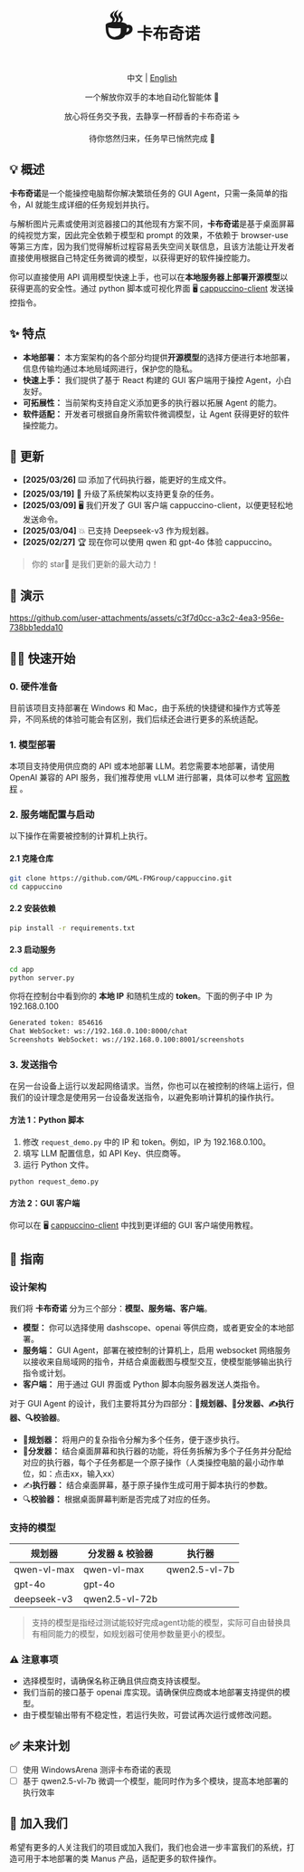 <div align="center">
<h1><span style="font-size: 60px;">☕️</span> 卡布奇诺</h1>
<p>中文 | <a href="./README.md">English</a></p>
<p>一个解放你双手的本地自动化智能体 🤖</p>
<p>放心将任务交予我，去静享一杯醇香的卡布奇诺 ☕️</p>
<p>待你悠然归来，任务早已悄然完成 🍃</p>
</div>

## 💡 概述

**卡布奇诺**是一个能操控电脑帮你解决繁琐任务的 GUI Agent，只需一条简单的指令，AI 就能生成详细的任务规划并执行。

与解析图片元素或使用浏览器接口的其他现有方案不同，**卡布奇诺**是基于桌面屏幕的纯视觉方案，因此完全依赖于模型和 prompt 的效果，不依赖于 browser-use 等第三方库，因为我们觉得解析过程容易丢失空间关联信息，且该方法能让开发者直接使用根据自己特定任务微调的模型，以获得更好的软件操控能力。

你可以直接使用 API 调用模型快速上手，也可以在**本地服务器上部署开源模型**以获得更高的安全性。通过 python 脚本或可视化界面 🖥️ [cappuccino-client](https://github.com/GML-FMGroup/cappuccino-client) 发送操控指令。

## ✨ 特点

- **本地部署：** 本方案架构的各个部分均提供**开源模型**的选择方便进行本地部署，信息传输均通过本地局域网进行，保护您的隐私。
- **快速上手：** 我们提供了基于 React 构建的 GUI 客户端用于操控 Agent，小白友好。
- **可拓展性：** 当前架构支持自定义添加更多的执行器以拓展 Agent 的能力。
- **软件适配：** 开发者可根据自身所需软件微调模型，让 Agent 获得更好的软件操控能力。

## 📰 更新

- **[2025/03/26]** ⌨️ 添加了代码执行器，能更好的生成文件。
- **[2025/03/19]** 🧠 升级了系统架构以支持更复杂的任务。
- **[2025/03/09]** 🖥️ 我们开发了 GUI 客户端 cappuccino-client，以便更轻松地发送命令。
- **[2025/03/04]** 💥 已支持 Deepseek-v3 作为规划器。
- **[2025/02/27]** 🏆 现在你可以使用 qwen 和 gpt-4o 体验 cappuccino。

> 你的 star🌟 是我们更新的最大动力！

## 🎥 演示

https://github.com/user-attachments/assets/c3f7d0cc-a3c2-4ea3-956e-738bb1edda10

## 👨‍💻 快速开始

### 0. 硬件准备

目前该项目支持部署在 Windows 和 Mac，由于系统的快捷键和操作方式等差异，不同系统的体验可能会有区别，我们后续还会进行更多的系统适配。

### 1. 模型部署

本项目支持使用供应商的 API 或本地部署 LLM。若您需要本地部署，请使用 OpenAI 兼容的 API 服务，我们推荐使用 vLLM 进行部署，具体可以参考 [官网教程](https://qwen.readthedocs.io/zh-cn/latest/deployment/vllm.html#openai-compatible-api-service) 。

### 2. 服务端配置与启动

以下操作在需要被控制的计算机上执行。

#### 2.1 克隆仓库

```bash
git clone https://github.com/GML-FMGroup/cappuccino.git
cd cappuccino
```

#### 2.2 安装依赖

```bash
pip install -r requirements.txt
```

#### 2.3 启动服务

```bash
cd app
python server.py
```
你将在控制台中看到你的 **本地 IP** 和随机生成的 **token**。下面的例子中 IP 为 192.168.0.100
```bash
Generated token: 854616
Chat WebSocket: ws://192.168.0.100:8000/chat
Screenshots WebSocket: ws://192.168.0.100:8001/screenshots
```

### 3. 发送指令

在另一台设备上运行以发起网络请求。当然，你也可以在被控制的终端上运行，但我们的设计理念是使用另一台设备发送指令，以避免影响计算机的操作执行。

#### 方法 1：Python 脚本

1. 修改 `request_demo.py` 中的 IP 和 token。例如，IP 为 192.168.0.100。
2. 填写 LLM 配置信息，如 API Key、供应商等。
3. 运行 Python 文件。
```bash
python request_demo.py
```

#### 方法 2：GUI 客户端

你可以在 🖥️ [cappuccino-client](https://github.com/GML-FMGroup/cappuccino-client) 中找到更详细的 GUI 客户端使用教程。

## 📖 指南

### 设计架构

我们将 **卡布奇诺** 分为三个部分：**模型、服务端、客户端**。

- **模型：** 你可以选择使用 dashscope、openai 等供应商，或者更安全的本地部署。
- **服务端：** GUI Agent，部署在被控制的计算机上，启用 websocket 网络服务以接收来自局域网的指令，并结合桌面截图与模型交互，使模型能够输出执行指令或计划。
- **客户端：** 用于通过 GUI 界面或 Python 脚本向服务器发送人类指令。

对于 GUI Agent 的设计，我们主要将其分为四部分：**🧠规划器、🤖分发器、✍️执行器、🔍校验器**。

- 🧠**规划器：** 将用户的复杂指令分解为多个任务，便于逐步执行。
- 🤖**分发器：** 结合桌面屏幕和执行器的功能，将任务拆解为多个子任务并分配给对应的执行器，每个子任务都是一个原子操作（人类操控电脑的最小动作单位，如：点击xx，输入xx）
- ✍️**执行器：** 结合桌面屏幕，基于原子操作生成可用于脚本执行的参数。
- 🔍**校验器：** 根据桌面屏幕判断是否完成了对应的任务。

### 支持的模型

| 规划器              | 分发器 & 校验器          | 执行器                 |
|--------------------|------------------------|-----------------------|
| qwen-vl-max        | qwen-vl-max            | qwen2.5-vl-7b         |
| gpt-4o             | gpt-4o                 |                       |
| deepseek-v3        | qwen2.5-vl-72b         |                       |

> 支持的模型是指经过测试能较好完成agent功能的模型，实际可自由替换具有相同能力的模型，如规划器可使用参数量更小的模型。

### ⚠️ 注意事项

- 选择模型时，请确保名称正确且供应商支持该模型。
- 我们当前的接口基于 openai 库实现。请确保供应商或本地部署支持提供的模型。
- 由于模型输出带有不稳定性，若运行失败，可尝试再次运行或修改问题。

## ✅ 未来计划

- [ ] 使用 WindowsArena 测评卡布奇诺的表现
- [ ] 基于 qwen2.5-vl-7b 微调一个模型，能同时作为多个模块，提高本地部署的执行效率

## 🤝 加入我们

希望有更多的人关注我们的项目或加入我们，我们也会进一步丰富我们的系统，打造可用于本地部署的类 Manus 产品，适配更多的软件操作。

